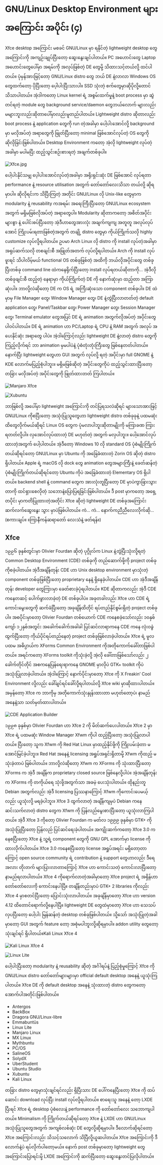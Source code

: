# GNU/Linux Desktop Environment များအကြောင်း အပိုင်း \(၄\)

Xfce desktop အကြောင်း မစခင် GNU/Linux မှာ ရနိုင်တဲ့ lightweight desktop တွေအကြောင်းကို အကျဉ်းချုပ်ပြီးတော့ ဆွေးနွေးချင်ပါတယ်။ PC အဟောင်းတွေ Laptop အဟောင်းတွေပေါ်မှာ အရမ်းကို အလုပ်ဖြစ်တဲ့ DE တွေမို့ သိထားသင့်တယ်လို့ ထင်ပါတယ်။ ပုံမှန်အားဖြင့်တော့ GNU/Linux distro တွေ ဘယ် DE နဲ့လာလာ Windows OS တွေထက်တော့ ပိုပြီးတော့ ပေ့ါပါးပြီးသားပါ။ SSD သုံးတဲ့ စက်တွေမှာဆိုပိုလို့တောင် သိသာပါတယ်။ အဲ့ဒါကတော့ Linux kernel ရဲ့ အစွမ်းထက်မှုနဲ့ boot process မှာ ဆွဲတင်ရတဲ့ module တွေ background service/daemon တွေဘယ်လောက် များလည်း မများဘူးလည်းဆိုတာပေါ်မှာလည်းမူတည်ပါတယ်။ Lightweight distro ဆိုတာလည်း boot process နဲ့ application တွေကို run တဲ့အခါမှာ ပေါ့ပါးအောင်လို့ background မှာ မလိုအပ်တဲ့ အရာတွေကို ဖြုတ်ပြီးတော့ minimal ဖြစ်အောင်လုပ်တဲ့ OS တွေကိုဆိုလိုခြင်းဖြစ်ပါတယ်။ Desktop Environment ကတော့ အဲ့လို lightweight လုပ်တဲ့အခါမှာ မပါမပြီး ထည့်သွင်းစဉ်းစားရတဲ့ အချက်တစ်ခုပါ။

![Xfce.jpg](https://i1.wp.com/www.itmatic101.com/wp-content/uploads/2017/06/Xfce.jpg?w=740&ssl=1)

ပေါ့ပါးနိုင်သမျှ ပေ့ါပါးအောင်လုပ်တဲ့အခါမှာ အရိုးရှင်းဆုံး DE ဖြစ်အောင် လုပ်ရတာ performance နဲ့ resource utilisation အတွက် တော်တော်လေးသိသာ တယ်လို့ ဆိုရမှာပါ။ ဆိုလိုရင်းက သိပြီးကြတဲ့ အတိုင်း GNU/Linux လို Unix-like တွေမှာက modularity နဲ့ reusability ကအရမ်း အရေးကြီးပြီးတော့ GNU/Linux ecosystem အတွက် မရှိမဖြစ်လိုအပ်တဲ့ အရာတွေပါ။ Modularity ဆိုတာကတော့ အစိတ်အပိုင်းများစွာ နဲ့ ပေါင်းစပ်ပြီးတော့ အဲ့ဒီဟာတွေအားလုံး အချက်ကျကျ အတူတူ အလုပ်လုပ်အောင် ကြိုးပမ်းရတာဖြစ်တဲ့အတွက် တချို့ distro တွေမှာ ကိုယ်ကြိုက်သလို highly customize လုပ်လို့ရပါတယ်။ ဥပမာ Arch Linux လို distro ကို install လုပ်တဲ့အခါမှာ အရုပ်ဆက်သလို တစချင်းစီ အဖြုတ်အတက် လုပ်လို့ရပါတယ်။ Arch ကို install လုပ်ဖူးရင် သိပါလိမ့်မယ် functional OS တစ်ခုဖြစ်တဲ့ အထိကို ဘယ်လိုအပိုင်းတွေ တစ်ခုပြီးတစ်ခု command line ထဲကနေရိုက်ပြီးတော့ install လုပ်ရတယ်ဆိုတာကို… အဲ့ဒီလို တစ်ခုချင်းစီ ထည့်တဲ့ နေရာမှာ ကိုယ်ကြိုက်တဲ့ DE ကို နောက်ဆုံးမှာ ထည့်တာ အကြာဆုံးပါ။ ဘာလို့လဲဆိုတော့ DE က OS ရဲ့ အကြီးဆုံးသော component တစ်ခုပါ။ DE ထဲမှာမှ File Manager တွေ၊ Window Manager တွေ၊ DE နဲ့တွဲပြီးလာတတ်တဲ့ default application တွေ၊ Panel/Taskbar တွေ၊ Power Manager တွေ၊ Session Manager တွေ၊ Terminal emulator တွေအပြင် DE ရဲ့ animation အတွက်လိုအပ်တဲ့ အပိုင်းတွေပါဝင်ပါတယ်။ DE ရဲ့ animation ဟာ PC/Laptop ရဲ့ CPU နဲ့ RAM အတွက် အလုပ် အပေးနိုင်ဆုံး အရာတွေ ပါပဲ။ အဲ့ဒါကြောင့်လည်း lightweight DE နဲ့လာတဲ့ distro တွေကို ကြည့်လိုက်ရင် ဘာ animation မှမပါပဲနဲ့ ပုံစံတုံးတုံးကြီးတွေ ဖြစ်နေတတ်ပါတယ်။ နောက်ပြီး lightweight တွေဟာ GUI အတွက် လုပ်လို့ ရတဲ့ အပိုင်းမှာ full GNOME နဲ့ KDE လောက်မပြည့်စုံပါဘူး။ မရှိမဖြစ်ဆိုတဲ့ အပိုင်းတွေကိုပဲ ထည့်သွင်းထားပြီးတော့ တခြား မလိုအပ်တဲ့ အပိုင်းတွေကို ဖြုတ်ထားတတ် ကြပါတယ်။

![Manjaro Xfce](https://i1.wp.com/www.itmatic101.com/wp-content/uploads/2017/06/Manjaro-Xfce.png?w=740&ssl=1)

![Xubuntu](https://i0.wp.com/www.itmatic101.com/wp-content/uploads/2017/06/Xubuntu.png?w=740&ssl=1)

ဘာဖြစ်လို့ အပေါ်မှာ lightweight အကြောင်းကို တင်ပြရသလဲဆိုရင် များသောအားဖြင့် GNU/Linux ကိုစပြီးတော့ အသုံးပြုသူတွေဟာ lightweight distro တစ်ခုခုနဲ့ ပထမဆုံး ထိတွေလိုက်မယ်ဆိုရင် Linux OS တွေက ပုံမလာပါဘူးဆိုတာမျိုးကို မကြာခဏ ကြားရတတ်လို့ပါ။ လှအောင်လုပ်ထားတဲ့ DE မဟုတ်တဲ့ အတွက် မလှပါဘူး။ ပေါ့အောင်လုပ်ထားတဲ့အတွက် ပေါ့ပါတယ်။ အဲ့ဒီတော့ Windows 10 လို standard OS ပုံစံမျိုးကြိုက်တယ်ဆိုရင်တော့ GNU/Linux မှာ Ubuntu ကို အခြေခံထားတဲ့ Zorin OS ဆိုတဲ့ distro ရှိပါတယ်။ Apple ရဲ့ macOS လို dock တွေ animation တွေအများကြီးနဲ့ ခေတ်ဆန်တဲ့ ပုံစံမျိုးကြိုက်တယ်ဆိုရင်တော့ Ubuntu ကိုပဲ အခြေခံထားတဲ့ Elementary OS ရှိပါတယ်။ backend shell နဲ့ command တွေက အားလုံးတူပြီးတော့ DE မှာပဲကွာခြားသွားတာကို ထင်ရှားစေလိုတဲ့ သဘောနဲ့ပြောပြရခြင်းဖြစ်ပါတယ်။ ဒီ post မှာကတော့ အရှေ့ တပိုင်း မှာကတိပြုထားတဲ့အတိုင်း Xfce ဆိုတဲ့ lightweight DE တစ်ခုအကြောင်း ဆက်လက်ဆွေးနွေး သွား မှာပဲဖြစ်ပါတယ်။  ကဲ… ကဲ… နောက်ကညီညီလေးလိုက်ဆို… \(စကားချပ်။   ။ကြာနီကန်ဆရာတော် လေးသံနဲ့ ဖတ်ရန်။\)

## Xfce

၁၉၉၆ ခုနှစ်တွင်းမှာ Olivier Fourdan ဆိုတဲ့ ပုဂ္ဂိုလ်က Linux နဲ့တွဲပြီးသုံးလို့ရတဲ့ Common Desktop Environment \(CDE\) တစ်ခုကို တည်ဆောက်ဖို့ကို project တစ်ခုကိုစခဲ့ပါတယ်။ အဲ့ဒီအချိန်တုန်း CDE ဟာ Unix desktop environment မှာသုံးတဲ့ component တစ်ခုဖြစ်ပြီးတော့ proprietary နေနဲ့ ရှိနေခဲ့ပါတယ်။ CDE ဟာ အဲ့ဒီအချိန်တုန်း developer တွေကြားမှာ ခေတ်စားခဲ့ပုံရပါတယ်။ KDE ဆိုတာကလည်း အဲ့ဒီ CDE ကနေတဆင့် ပေါက်ဖွားလာခဲ့တဲ့ DE တစ်ခုပါပဲ။ အခုတခါလည်း Xfce ဟာ CDE ရဲ့ကောင်းမွေးတွေကို ဆက်ခံပြီးတော့ အခုချိန်ထိတိုင် ရပ်တည်နိုင်စွမ်းရှိတဲ့ project တစ်ခုပါ။ အစပိုင်းမှာတော့ Olivier Fourdan တစ်ယောက် CDE ကနေစခဲ့သော်လည်း ၁၀နှစ်ကျော် ၁၂နှစ်အတွင်း အခေါက်ခေါက်အခါခါ ပြင်ဆင်လာရာကနေ CDE ကနေ လုံးဝခွဲထွက်ပြီးတော့ ကိုယ်ပိုင်ရပ်တည်နေတဲ့ project တစ်ခုဖြစ်လာခဲ့ပါတယ်။ Xfce ရဲ့ မူလ ပထမ အဓိပ္ပာယ်က XForms Common Environment ကိုအတိုကောက်ခေါ်တာဖြစ်ပါတယ်။ အရင်ကတော့ XForms toolkit ကိုသုံးခဲ့လို့ အဲ့လို ခေါ်တာဖြစ်သော်လည်း ၂ ခေါက်တိုင်တိုင် အစကနေပြန်ရေးရာကနေ GNOME မှာလိုပဲ GTK+ toolkit ကိုပဲ အသုံးပြုလာခဲ့ပါတယ်။ အဲ့ဒါကြောင့် နောက်ပိုင်းမှာတော့ Xfce ကို X Freakin’ Cool Environment လို့လည်း ခေါ်ချင်ရင်ခေါ်လို့ရပါတယ်လို့ Xfce wiki မှာဆိုထားပါတယ်။ အမှန်တော့ Xfce က ဘာကိုမှ အတိုကောက်သုံးနှုန်းထားတာ မဟုတ်တော့ပဲ၊ နာမည်အနေနဲ့သာ သတ်မှတ်ထားပါတယ်။

![CDE Application Builder](https://i2.wp.com/www.itmatic101.com/wp-content/uploads/2017/06/CDE_Application_Builder.png?w=740&ssl=1)

၁၉၉၈ ခုနှစ်မှာ Olivier Fourdan ဟာ Xfce 2 ကို မိတ်ဆက်ပေးပါတယ်။ Xfce 2 မှာ Xfce ရဲ့ ပထမဆုံး Window Manager Xfwm ကိုပါ ထည့်ပြီးတော့ အသုံးပြုလာပါတယ်။ ပြီးတော့ သူက Xfwm ကို Red Hat Linux မှာထည့်နိုင်ဖို့ကို ကြိုးပမ်းခဲ့တာ မအောင်မြင်ခဲ့ပါဘူး။ Red Hat အနေနဲ့ licensing အရှုပ်အရှင်းရှိတာမို့ Xfwm ကိုထည့် မသုံးခဲ့တာပဲ ဖြစ်ပါတယ်။ ဘာလို့လဲဆိုတော့ Xfwm က XForms ကို သုံးထားပြီးတော့ XForms က အဲ့ဒီ အချိန်က proprietary closed source ဖြစ်နေလို့ပါပဲ။ အဲ့အချိန်တုန်းက XForms ကို တကိုယ်ရေ သုံးဖို့အတွက်သာ အခမဲ့ ပေးသုံးပါတယ်။ ထိုနည်းတူ Debian အတွက်လည်း အဲ့ဒီ licensing ပြဿနာကြောင့် Xfwm ကိုကောင်းပေမယ့်လည်း ယူသုံးလို့ မရခဲ့ပါဘူး။ Xfce 3 ထွက်လာတဲ့ အချိန်ကျမှပဲ Debian ကနေဆင်းသက်လာတဲ့ distro တွေက Xfwm ကို ပြန်လည်မွေးစားပြီးတော့ ယူသုံးလာကြပါတယ်။ အဲ့ဒီ Xfce 3 ကိုတော့ Olivier Fourdan က မတ်လ ၁၉၉၉ ခုနှစ်မှာ GTK+ ကိုအသုံးပြုပြီးတော့ ပြန်လည် ပြင်ဆင်ရေးခဲ့ပါတယ်။ အကျိုးဆက်ကတော့ Xfce 3.0 ကနေစပြီးတော့ Xfce နဲ့ သူ့ရဲ့ component တွေကို GNU GPL အောက်မှာ license ကိုထားလိုက်ပါတယ်။ Xfce 3.0 ကနေစပြီးတော့ license အရှုပ်အရင်း မရှိတော့တာကြောင့် open source community ရဲ့ contribution နဲ့ support တွေဟာလည်း ဒီရေအလား တိုးတက် များပြားလာတာကြောင့် Xfce ဟာ ကောင်းသတဲ့ ကောင်းလာပြီးတော့ နာမည်ရလာပါတယ်။ Xfce 4 ကိုရောက်လာတဲ့အခါမှာတော့ Xfce project ရဲ့ အရှိန်ဟာ တော်တော်လေးကို ကောင်းနေပါပြီ။ တချိန်တည်းမှာပဲ GTK+ 2 libraries ကိုလည်း Xfce 4 မှာစတင်ပြီးတော့ ပြောင်းသုံးလာပါတယ်။  အခုချိန်မှာတော့ Xfce ဟာ version 4.12 ထိတောင်ရောက်လို့နေပါပြီ။ lightweight DE တွေထဲမှာတော့ Xfce ဟာ  သေသပ်လှပပြီးတော့ ပေါ့ပါး မြန်ဆန်တဲ့ desktop တစ်ခုဖြစ်ပါတယ်။ သို့သော် အသုံးပြုတဲ့အခါမှာတော့ GUI အတွက် feature တော့ အစုံမပါဘူးလို့ဆိုရမှာပါ။ addon utility တွေတော့ သုံးချင်ရင် ရှိပါတယ်။Kali Linux Xfce 4

![Kali Linux Xfce 4](https://i1.wp.com/www.itmatic101.com/wp-content/uploads/2017/06/Kali-Linux-Xfce-4.jpg?resize=740%2C416&ssl=1)

![Linux Lite](https://i1.wp.com/www.itmatic101.com/wp-content/uploads/2017/06/Linux-Lite.png?w=740&ssl=1)

ပေါ့ပါးပြီးတော့ modularity နဲ့ reusability ဆိုတဲ့ အင်္ဂါရပ်နဲ့ ပြည့်စုံမှုကြောင့် Xfce ကို GNU/Linux distro တော်တော်များများမှာ official default desktop အနေနဲ့ ယူသုံးကြပါတယ်။ Xfce DE ကို default desktop အနေနဲ့ သုံးထားတဲ့ distro တွေကတော့ အောက်ပါအတိုင်းဖြစ်ပါတယ်။

* Antergos
* BackBox
* Dragora GNU/Linux-libre
* Emmabuntüs
* Linux Lite
* Manjaro Linux
* MX Linux
* Mythbuntu
* PC/OS
* SalineOS
* SolydX
* UberStudent
* Ubuntu Studio
* Xubuntu
* Kali Linux

တခြား distro တွေမှာသုံးချင်ရင်လည်း ရှိပြီးသား DE ပေါ်ကနေပြီးတော့ Xfce ကို ထပ်ဆောင်း download လုပ်ပြီး install လုပ်လို့ရပါတယ်။ စာရေးသူ အနေနဲ့ တော့ LXDE ပြီးရင် Xfce ရဲ့ desktop ပုံစံလေးနဲ့ performance ကို တော်တော်လေး သဘောကျပါတယ်။ Minimalism ကို ကြိုက်တယ်ဆိုရင်တော့ Xfce နဲ့ LXDE ဟာ GNU/Linux အသုံးပြုသူတွေအတွက် အကျစ်လစ်ဆုံး DE တွေလို့ဆိုရမှာပါ။ ဒီလောက်ဆိုရင်တော့ Xfce အကြောင်းလည်း သိသင့်သလောက် သိပြီလို့ယူဆပါတယ်။ Xfce အကြောင်းကို ဒီလောက်နဲ့ပဲ ရပ်လိုက်ပါတော့မယ်။ နောက် post တစ်ခုမှာတော့ lightweight တွေ အကြောင်းပြောရင်းမို့ LXDE အကြောင်းကို ဆက်ပြီးတော့ ဆွေးနွေးတင်ပြလိုပါတယ်။  


